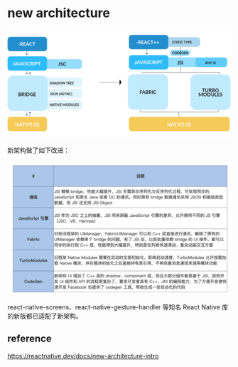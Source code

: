 # new architecture

<img src="./pics/new vs old.webp" />

新架构做了如下改进：

<img src="./pics/new architecture progress.png" />

react-native-screens、react-native-gesture-handler 等知名 React Native 库的新版都已适配了新架构。

## reference
https://reactnative.dev/docs/new-architecture-intro